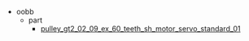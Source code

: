 * oobb
  * part
    * [pulley_gt2_02_09_ex_60_teeth_sh_motor_servo_standard_01](oobb/part/pulley_gt2_02_09_ex_60_teeth_sh_motor_servo_standard_01)
